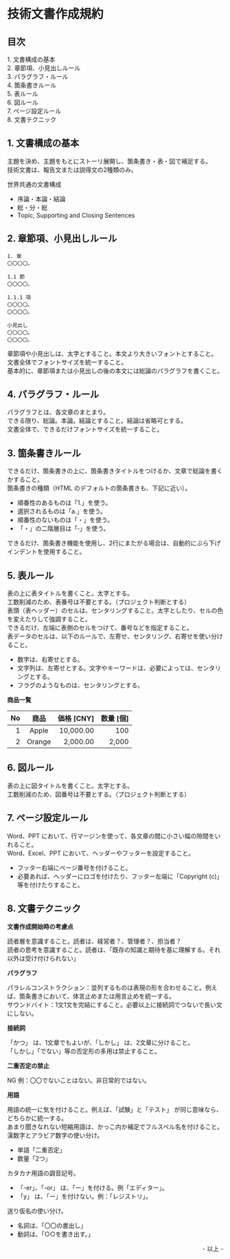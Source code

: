 # 技術文書作成規約

## 目次

1\. 文書構成の基本<br>
2\. 章節項、小見出しルール<br>
3\. パラグラフ・ルール<br>
4\. 箇条書きルール<br>
5\. 表ルール<br>
6\. 図ルール<br>
7\. ページ設定ルール<br>
8\. 文書テクニック<br>

## 1. 文書構成の基本

主題を決め、主題をもとにストーリ展開し、箇条書き・表・図で補足する。<br>
技術文書は、報告文または説得文の2種類のみ。<br>

世界共通の文書構成

* 序論・本論・結論
* 総・分・総
* Topic, Supporting and Closing Sentences

## 2. 章節項、小見出しルール

```
1. 章
〇〇〇〇。

1.1 節
〇〇〇〇。

1.1.1 項
〇〇〇〇。
〇〇〇〇。

小見出し
〇〇〇〇。
〇〇〇〇。
```

章節項や小見出しは、太字とすること。本文より大きいフォントとすること。<br>
文書全体でフォントサイズを統一すること。<br>
基本的に、章節項または小見出しの後の本文には総論のパラグラフを書くこと。<br>

## 4. パラグラフ・ルール

パラグラフとは、各文章のまとまり。<br>
できる限り、総論。本論。結論とすること。結論は省略可とする。<br>
文書全体で、できるだけフォントサイズを統一すること。<br>

## 3. 箇条書きルール

できるだけ、箇条書きの上に、箇条書きタイトルをつけるか、文章で総論を書くかすること。<br>
箇条書きの種類（HTML のデフォルトの箇条書きも、下記に近い）。<br>

* 順番性のあるものは「1.」を使う。
* 選択されるものは「a.」を使う。
* 順番性のないものは「・」を使う。
* 「・」の二階層目は「‐」を使う。

できるだけ、箇条書き機能を使用し、2行にまたがる場合は、自動的にぶら下げインデントを使用すること。<br>

## 5. 表ルール

表の上に表タイトルを書くこと。太字とする。<br>
工数削減のため、表番号は不要とする。（プロジェクト判断とする）<br>
表頭（表ヘッダー）のセルは、センタリングすること。太字としたり、セルの色を変えたりして強調すること。<br>
できるだけ、左端に表側のセルをつけて、番号などを指定すること。<br>
表データのセルは、以下のルールで、左寄せ、センタリング、右寄せを使い分けること。

* 数字は、右寄せとする。
* 文字列は、左寄せとする。文字やキーワードは、必要によっては、センタリングとする。
* フラグのようなものは、センタリングとする。

**商品一覧**

|<center>No</center>|<center>商品</center>|<center>価格 [CNY]</center>|<center>数量 [個]</center>|
|--:|:-:|--:|--:|
|1|Apple|10,000.00|100|
|2|Orange|2,000.00|2,000|

## 6. 図ルール

表の上に図タイトルを書くこと。太字とする。<br>
工数削減のため、図番号は不要とする。（プロジェクト判断とする）<br>

## 7. ページ設定ルール

Word、PPT において、行マージンを使って、各文章の間に小さい幅の隙間をいれること。<br>
Word、Excel、PPT において、ヘッダーやフッターを設定すること。<br>

* フッター右端にページ番号を付けること。
* 必要あれば、ヘッダーにロゴを付けたり、フッター左端に「Copyright (c)」等を付けたりすること。

## 8. 文書テクニック

**文書作成開始時の考慮点**

読者層を意識すること。読者は、経営者？、管理者？、担当者？<br>
読者の思考を意識すること。読者は、「既存の知識と期待を基に理解する。それ以外は受け付けられない」<br>

**パラグラフ**

パラレルコンストラクション：並列するものは表現の形を合わせること。例えば、箇条書きにおいて、体言止めまたは用言止めを統一する。<br>
サウンドバイト：1文1文を完結にすること。必要以上に接続詞でつないで長い文にしない。<br>

**接続詞**

「かつ」 は、1文章でもよいが、「しかし」 は、2文章に分けること。<br>
「しかし」「でない」等の否定形の多用は禁止すること。<br>

**二重否定の禁止**

NG 例：〇〇でないことはない。非日常的ではない。<br>

**用語**

用語の統一に気を付けること。例えば、「試験」と「テスト」 が同じ意味なら、どちらかに統一する。<br>
あまり聞きなれない短縮用語は、かっこ内か補足でフルスペル名を付けること。<br>
漢数字とアラビア数字の使い分け。<br>

* 単語「二重否定」
* 数量「2つ」

カタカナ用語の調音記号。<br>
* 「-er」、「-or」 は、「ー」を付ける。例「エディター」。
* 「y」 は、「ー」を付けない。例：「レジストリ」。

送り仮名の使い分け。

* 名詞は、「〇〇の書出し」
* 動詞は、「○○を書き出す。」<br>

<div style="text-align: right;">- 以上 -</div>

